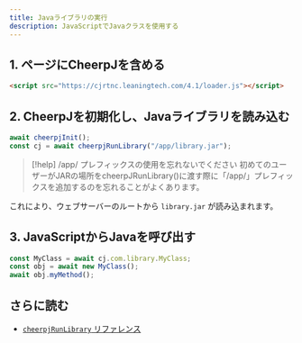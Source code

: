 ```yaml
---
title: Javaライブラリの実行
description: JavaScriptでJavaクラスを使用する
---
```


## 1. ページにCheerpJを含める

```html
<script src="https://cjrtnc.leaningtech.com/4.1/loader.js"></script>
```

## 2. CheerpJを初期化し、Javaライブラリを読み込む

```js
await cheerpjInit();
const cj = await cheerpjRunLibrary("/app/library.jar");
```

> [!help] /app/ プレフィックスの使用を忘れないでください
> 初めてのユーザーがJARの場所をcheerpJRunLibrary()に渡す際に「/app/」プレフィックスを追加するのを忘れることがよくあります。

これにより、ウェブサーバーのルートから `library.jar` が読み込まれます。

## 3. JavaScriptからJavaを呼び出す

```js
const MyClass = await cj.com.library.MyClass;
const obj = await new MyClass();
await obj.myMethod();
```

## さらに読む

- [`cheerpjRunLibrary` リファレンス](/docs/ja/reference/cheerpjRunLibrary)
